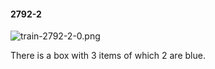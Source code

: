 #### 2792-2
![train-2792-2-0.png](https://github.com/lil-lab/nlvr/raw/master/nlvr/train/images/69/train-2792-2-0.png "train-2792-2-0.png")

There is a box with 3 items of which 2 are blue.